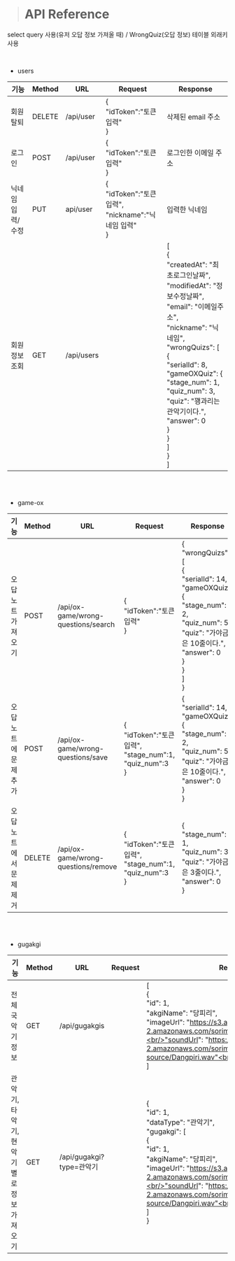 > # API Reference

select query 사용(유저 오답 정보 가져올 때) / WrongQuiz(오답 정보) 테이블 외래키 사용

<br/>

* users

|기능|Method|URL|Request|Response|
|----------|-----|---------|-----------|-------------|
|회원탈퇴  |DELETE|/api/user|{<br/>"idToken":"토큰 입력"<br/>}|삭제된 email 주소<br/>|
|로그인|POST|/api/user|{<br/>"idToken":"토큰 입력"<br/>}|로그인한 이메일 주소|
|닉네임 입력/수정|PUT|api/user|{<br/>"idToken":"토큰 입력",<br/> "nickname":"닉네임 입력"<br/>}|입력한 닉네임|
|회원 정보 조회|GET|/api/users| |[<br/>{<br/>"createdAt": "최초로그인날짜",<br/>"modifiedAt": "정보수정날짜",<br/>"email": "이메일주소",<br/>"nickname": "닉네임",<br/>"wrongQuizs": [<br/>{<br/>"serialId": 8,<br/>"gameOXQuiz": {<br/>"stage_num": 1,<br/>"quiz_num": 3,<br/>"quiz": "꽹과리는 관악기이다.",<br/>"answer": 0<br/>}<br/>}<br/>]<br/>}<br/>]|


<br/><br/>

* game-ox

|기능|Method|URL|Request|Response|
|----------|-----|---------|-----------|-------------|
|오답노트 가져오기|POST|/api/ox-game/wrong-questions/search|{<br/>"idToken":"토큰 입력"<br/>}|{<br/>"wrongQuizs": [<br/>{<br/>"serialId": 14,<br/>"gameOXQuiz": {<br/>"stage_num": 2,<br/>"quiz_num": 5,<br/>"quiz": "가야금은 10줄이다.",<br/>"answer": 0<br/>}<br/>}<br/>]<br/>}|
|오답노트에 문제 추가|POST|/api/ox-game/wrong-questions/save|{<br/>"idToken":"토큰 입력",<br/>"stage_num":1,<br/>"quiz_num":3 <br/>}|{<br/>"serialId": 14,<br/>"gameOXQuiz": {<br/>"stage_num": 2,<br/>"quiz_num": 5,<br/>"quiz": "가야금은 10줄이다.",<br/>"answer": 0<br/>}<br/>}|
|오답노트에서 문제 제거|DELETE|/api/ox-game/wrong-questions/remove |{<br/>"idToken":"토큰 입력",<br/>"stage_num":1,<br/>"quiz_num":3 <br/>}|{<br/>"stage_num": 1,<br/>"quiz_num": 3,<br/>"quiz": "가야금은 3줄이다.",<br/>"answer": 0<br/>}|

<br/><br/>

* gugakgi

|기능|Method|URL|Request|Response|
|----------|-----|---------|-----------|-------------|
|전체 국악기 정보|GET|/api/gugakgis| |[<br/>{<br/>"id": 1,<br/>"akgiName": "당피리",<br/>"imageUrl": "https://s3.ap-northeast-2.amazonaws.com/sorimadang.shop/1/Dangpiri.png",<br/>"soundUrl": "https://s3.ap-northeast-2.amazonaws.com/sorimadang.shop/1/sound-source/Dangpiri.wav"<br/>}<br/>]|
|관악기, 타악기, 현악기 별로 정보 가져오기|GET|/api/gugakgi?type=관악기| |{<br/>"id": 1,<br/>"dataType": "관악기",<br/>"gugakgi": [<br/>{<br/>"id": 1,<br/>"akgiName": "당피리",<br/>"imageUrl": "https://s3.ap-northeast-2.amazonaws.com/sorimadang.shop/1/Dangpiri.png",<br/>"soundUrl": "https://s3.ap-northeast-2.amazonaws.com/sorimadang.shop/1/sound-source/Dangpiri.wav"<br/>}<br/>]<br/>}|